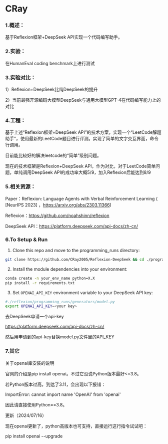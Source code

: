 # CRay

### 1.概述：
基于Reflexion框架+DeepSeek API实现一个代码编写助手。

### 2.实验：
在HumanEval coding benchmark上进行测试

### 3.实验对比：
1）Reflexion+DeepSeek比纯DeepSeek的提升

2）当前最强开源编码大模型DeepSeek与通用大模型GPT-4在代码编写能力上的对比

### 4.工程：
基于上述“Reflexion框架+DeepSeek API”的技术方案，实现一个“LeetCode解题助手”，使用最新的LeetCode题目进行评测。实现了简单的文字交互界面，命令行调用。

目前能比较好的解决leetcode的“简单”级别问题。

现在的技术框架是Reflexion+DeepSeek API，作为对比，对于LeetCode简单问题，单纯调用DeepSeek API的成功率大概5/9，加入Reflexion后能达到8/9

### 5.相关资源：
Paper：Reflexion: Language Agents with Verbal Reinforcement Learning 
( [NeurIPS 2023] ，https://arxiv.org/abs/2303.11366) 

Reflexion：https://github.com/noahshinn/reflexion 

DeepSeek API：https://platform.deepseek.com/api-docs/zh-cn/

### 6.To Setup & Run

1) Clone this repo and move to the programming_runs directory:
```bash
git clone https://github.com/CRay2005/Reflexion-DeepSeek && cd ./programming_runs
```

2) Install the module dependencies into your environment:
```bash
conda create -n your_env_name python=X.X
pip install -r requirements.txt
```

3) Set `OPENAI_API_KEY` environment variable to your DeepSeek API key:
```bash
#./reflexion/programming_runs/generators/model.py
export OPENAI_API_KEY=<your key>
```
去DeepSeek申请一个api-key

https://platform.deepseek.com/api-docs/zh-cn/

然后用申请到的api-key替换model.py文件里的API_KEY

### 7.其它
关于openai库安装的说明

官网的介绍是pip install openai。不过它没说Python版本最好<=3.8。

若Python版本过高，到达了3.11，会出现以下报错：

ImportError: cannot import name 'OpenAI' from 'openai'

因此请直接使用Python==3.8。

更新（2024/07/16）

现在openai更新了，python高版本也可支持，直接运行这行指令试试吧：

pip install openai --upgrade

